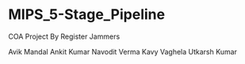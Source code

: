 # MIPS_5-Stage_Pipeline

COA Project 
By Register Jammers

Avik Mandal
Ankit Kumar
Navodit Verma
Kavy Vaghela
Utkarsh Kumar
